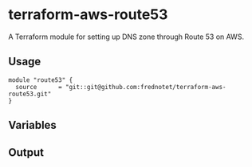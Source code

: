 # terraform-aws-route53

A Terraform module for setting up DNS zone through Route 53 on AWS.

## Usage

```hcl
module "route53" {
  source      = "git::git@github.com:frednotet/terraform-aws-route53.git"
}
```

## Variables



## Output
